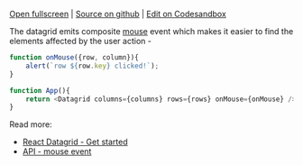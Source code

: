 
[Open fullscreen](/events/) | [Source on github](https://github.com/activewidgets/react/tree/master/examples/events) | [Edit on Codesandbox](https://codesandbox.io/s/github/activewidgets/react/tree/master/examples/events)

The datagrid emits composite [mouse](https://activewidgets.com/api/datagrid/mouse-event/) event 
which makes it easier to find the elements affected by the user action -

```js
function onMouse({row, column}){
    alert(`row ${row.key} clicked!`);
}

function App(){
    return <Datagrid columns={columns} rows={rows} onMouse={onMouse} />
}
```

Read more:

- [React Datagrid - Get started](https://activewidgets.com/guide/env/react/#user-events)
- [API - mouse event](https://activewidgets.com/api/datagrid/mouse-event/)